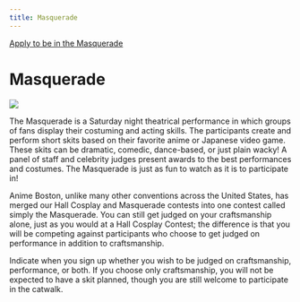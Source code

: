 ```yaml
---
title: Masquerade
---
```

<div class="side-submenu col-sm-3 float-right">
  <a href="/AB-Site-Redesign/participation/cosplay/masquerade.html" class="btn btn-secondary">
    Apply to be in the Masquerade
  </a>
</div>

# Masquerade

<div class="text-center">
  <img src="https://www.animeboston.com/images/cosplay/masquerade_faq/masquerade_faq_1.png" class="img-fluid">
</div>

The Masquerade is a Saturday night theatrical performance in which groups of fans display their costuming and acting skills. The participants create and perform short skits based on their favorite anime or Japanese video game. These skits can be dramatic, comedic, dance-based, or just plain wacky! A panel of staff and celebrity judges present awards to the best performances and costumes. The Masquerade is just as fun to watch as it is to participate in!

Anime Boston, unlike many other conventions across the United States, has merged our Hall Cosplay and Masquerade contests into one contest called simply the Masquerade. You can still get judged on your craftsmanship alone, just as you would at a Hall Cosplay Contest; the difference is that you will be competing against participants who choose to get judged on performance in addition to craftsmanship.

Indicate when you sign up whether you wish to be judged on craftsmanship, performance, or both. If you choose only craftsmanship, you will not be expected to have a skit planned, though you are still welcome to participate in the catwalk.

